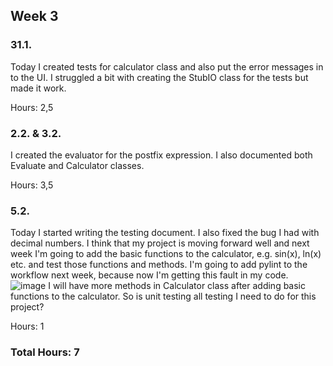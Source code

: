 ## Week 3

### 31.1.

Today I created tests for calculator class and also put the error messages in to the UI. I struggled a bit with creating the StubIO class for the tests but made it work.

Hours: 2,5

### 2.2. & 3.2.

I created the evaluator for the postfix expression. I also documented both Evaluate and Calculator classes.

Hours: 3,5

### 5.2.

Today I started writing the testing document. I also fixed the bug I had with decimal numbers. I think that my project is moving forward well and next week I'm going to add the basic functions to the calculator, e.g. sin(x), ln(x) etc. and test those functions and methods. I'm going to add pylint to the workflow next week, because now I'm getting this fault in my code. 
![image](https://user-images.githubusercontent.com/96131752/216816663-356ad00a-68ef-4e72-baa8-37f4247257e4.png) 
I will have more methods in Calculator class after adding basic functions to the calculator.
So is unit testing all testing I need to do for this project?

Hours: 1

### Total Hours: 7
